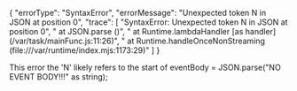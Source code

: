 {
"errorType": "SyntaxError",
"errorMessage": "Unexpected token N in JSON at position 0",
"trace": [
"SyntaxError: Unexpected token N in JSON at position 0",
" at JSON.parse (<anonymous>)",
" at Runtime.lambdaHandler [as handler] (/var/task/mainFunc.js:11:26)",
" at Runtime.handleOnceNonStreaming (file:///var/runtime/index.mjs:1173:29)"
]
}

This error the 'N' likely refers to the start of
eventBody = JSON.parse("NO EVENT BODY!!!" as string);
